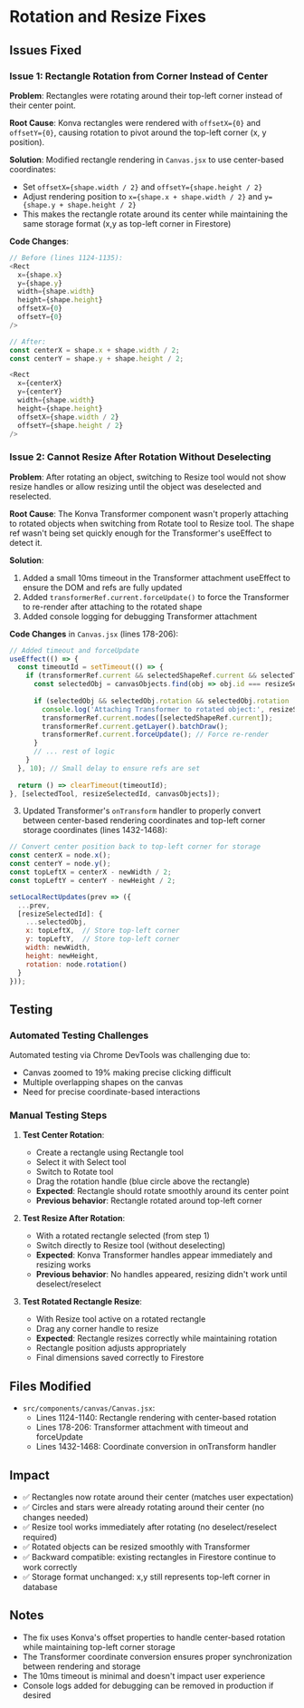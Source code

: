 # Rotation and Resize Fixes

## Issues Fixed

### Issue 1: Rectangle Rotation from Corner Instead of Center
**Problem**: Rectangles were rotating around their top-left corner instead of their center point.

**Root Cause**: Konva rectangles were rendered with `offsetX={0}` and `offsetY={0}`, causing rotation to pivot around the top-left corner (x, y position).

**Solution**: Modified rectangle rendering in `Canvas.jsx` to use center-based coordinates:
- Set `offsetX={shape.width / 2}` and `offsetY={shape.height / 2}`
- Adjust rendering position to `x={shape.x + shape.width / 2}` and `y={shape.y + shape.height / 2}`
- This makes the rectangle rotate around its center while maintaining the same storage format (x,y as top-left corner in Firestore)

**Code Changes**:
```javascript
// Before (lines 1124-1135):
<Rect
  x={shape.x}
  y={shape.y}
  width={shape.width}
  height={shape.height}
  offsetX={0}
  offsetY={0}
/>

// After:
const centerX = shape.x + shape.width / 2;
const centerY = shape.y + shape.height / 2;

<Rect
  x={centerX}
  y={centerY}
  width={shape.width}
  height={shape.height}
  offsetX={shape.width / 2}
  offsetY={shape.height / 2}
/>
```

### Issue 2: Cannot Resize After Rotation Without Deselecting
**Problem**: After rotating an object, switching to Resize tool would not show resize handles or allow resizing until the object was deselected and reselected.

**Root Cause**: The Konva Transformer component wasn't properly attaching to rotated objects when switching from Rotate tool to Resize tool. The shape ref wasn't being set quickly enough for the Transformer's useEffect to detect it.

**Solution**: 
1. Added a small 10ms timeout in the Transformer attachment useEffect to ensure the DOM and refs are fully updated
2. Added `transformerRef.current.forceUpdate()` to force the Transformer to re-render after attaching to the rotated shape
3. Added console logging for debugging Transformer attachment

**Code Changes** in `Canvas.jsx` (lines 178-206):
```javascript
// Added timeout and forceUpdate
useEffect(() => {
  const timeoutId = setTimeout(() => {
    if (transformerRef.current && selectedShapeRef.current && selectedTool === TOOLS.RESIZE && resizeSelectedId) {
      const selectedObj = canvasObjects.find(obj => obj.id === resizeSelectedId);
      
      if (selectedObj && selectedObj.rotation && selectedObj.rotation !== 0) {
        console.log('Attaching Transformer to rotated object:', resizeSelectedId, 'rotation:', selectedObj.rotation);
        transformerRef.current.nodes([selectedShapeRef.current]);
        transformerRef.current.getLayer().batchDraw();
        transformerRef.current.forceUpdate(); // Force re-render
      }
      // ... rest of logic
    }
  }, 10); // Small delay to ensure refs are set
  
  return () => clearTimeout(timeoutId);
}, [selectedTool, resizeSelectedId, canvasObjects]);
```

3. Updated Transformer's `onTransform` handler to properly convert between center-based rendering coordinates and top-left corner storage coordinates (lines 1432-1468):
```javascript
// Convert center position back to top-left corner for storage
const centerX = node.x();
const centerY = node.y();
const topLeftX = centerX - newWidth / 2;
const topLeftY = centerY - newHeight / 2;

setLocalRectUpdates(prev => ({
  ...prev,
  [resizeSelectedId]: {
    ...selectedObj,
    x: topLeftX,  // Store top-left corner
    y: topLeftY,  // Store top-left corner
    width: newWidth,
    height: newHeight,
    rotation: node.rotation()
  }
}));
```

## Testing

### Automated Testing Challenges
Automated testing via Chrome DevTools was challenging due to:
- Canvas zoomed to 19% making precise clicking difficult
- Multiple overlapping shapes on the canvas
- Need for precise coordinate-based interactions

### Manual Testing Steps
1. **Test Center Rotation**:
   - Create a rectangle using Rectangle tool
   - Select it with Select tool
   - Switch to Rotate tool
   - Drag the rotation handle (blue circle above the rectangle)
   - **Expected**: Rectangle should rotate smoothly around its center point
   - **Previous behavior**: Rectangle rotated around top-left corner

2. **Test Resize After Rotation**:
   - With a rotated rectangle selected (from step 1)
   - Switch directly to Resize tool (without deselecting)
   - **Expected**: Konva Transformer handles appear immediately and resizing works
   - **Previous behavior**: No handles appeared, resizing didn't work until deselect/reselect

3. **Test Rotated Rectangle Resize**:
   - With Resize tool active on a rotated rectangle
   - Drag any corner handle to resize
   - **Expected**: Rectangle resizes correctly while maintaining rotation
   - Rectangle position adjusts appropriately
   - Final dimensions saved correctly to Firestore

## Files Modified
- `src/components/canvas/Canvas.jsx`:
  - Lines 1124-1140: Rectangle rendering with center-based rotation
  - Lines 178-206: Transformer attachment with timeout and forceUpdate
  - Lines 1432-1468: Coordinate conversion in onTransform handler

## Impact
- ✅ Rectangles now rotate around their center (matches user expectation)
- ✅ Circles and stars were already rotating around their center (no changes needed)
- ✅ Resize tool works immediately after rotating (no deselect/reselect required)
- ✅ Rotated objects can be resized smoothly with Transformer
- ✅ Backward compatible: existing rectangles in Firestore continue to work correctly
- ✅ Storage format unchanged: x,y still represents top-left corner in database

## Notes
- The fix uses Konva's offset properties to handle center-based rotation while maintaining top-left corner storage
- The Transformer coordinate conversion ensures proper synchronization between rendering and storage
- The 10ms timeout is minimal and doesn't impact user experience
- Console logs added for debugging can be removed in production if desired



